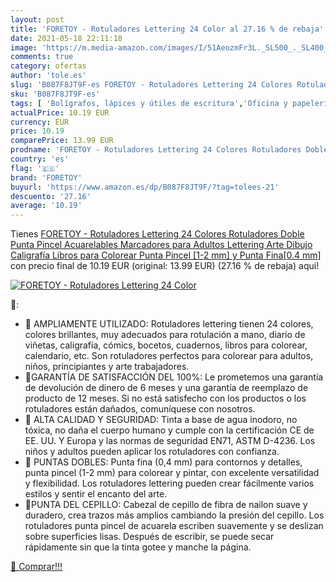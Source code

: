 ```yaml
---
layout: post
title: 'FORETOY - Rotuladores Lettering 24 Color al 27.16 % de rebaja'
date: 2021-05-18 22:11:18
image: 'https://m.media-amazon.com/images/I/51AeozmFr3L._SL500_._SL400_.jpg'
comments: true
category: ofertas
author: 'tole.es'
slug: 'B087F8JT9F-es FORETOY - Rotuladores Lettering 24 Colores Rotuladores...'
sku: 'B087F8JT9F-es'
tags: [ 'Bolígrafos, lápices y útiles de escritura','Oficina y papelería','Rotuladores y subrayadores','colorear','foretoy','rotuladores', ]
actualPrice: 10.19 EUR
currency: EUR
price: 10.19
comparePrice: 13.99 EUR
prodname: 'FORETOY - Rotuladores Lettering 24 Colores Rotuladores Doble Punta Pincel Acuarelables Marcadores para Adultos Lettering Arte Dibujo Caligrafía Libros para Colorear  Punta Pincel [1-2 mm] y Punta Fina[0.4 mm]'
country: 'es'
flag: '🇪🇸'
brand: 'FORETOY'
buyurl: 'https://www.amazon.es/dp/B087F8JT9F/?tag=tolees-21'
descuento: '27.16'
average: '10.19'
---
```


Tienes [FORETOY - Rotuladores Lettering 24 Colores Rotuladores Doble Punta Pincel Acuarelables Marcadores para Adultos Lettering Arte Dibujo Caligrafía Libros para Colorear  Punta Pincel [1-2 mm] y Punta Fina[0.4 mm]](https://www.amazon.es/dp/B087F8JT9F/?tag=tolees-21) con precio final de  10.19 EUR (original: 13.99 EUR) (27.16 %  de rebaja) aqui!

[![FORETOY - Rotuladores Lettering 24 Color](https://m.media-amazon.com/images/I/51AeozmFr3L._SL500_._SL400_.jpg)](https://www.amazon.es/dp/B087F8JT9F/?tag=tolees-21)

🔎:

- 🎨 AMPLIAMENTE UTILIZADO: Rotuladores lettering tienen 24 colores, colores brillantes, muy adecuados para rotulación a mano, diario de viñetas, caligrafía, cómics, bocetos, cuadernos, libros para colorear, calendario, etc. Son rotuladores perfectos para colorear para adultos, niños, principiantes y arte trabajadores.
- 🎨GARANTÍA DE SATISFACCIÓN DEL 100%: Le prometemos una garantía de devolución de dinero de 6 meses y una garantía de reemplazo de producto de 12 meses. Si no está satisfecho con los productos o los rotuladores están dañados, comuníquese con nosotros.
- 🎨 ALTA CALIDAD Y SEGURIDAD: Tinta a base de agua inodoro, no tóxica, no daña el cuerpo humano y cumple con la certificación CE de EE. UU. Y Europa y las normas de seguridad EN71, ASTM D-4236. Los niños y adultos pueden aplicar los rotuladores con confianza.
- 🎨 PUNTAS DOBLES: Punta fina (0,4 mm) para contornos y detalles, punta pincel (1-2 mm) para colorear y pintar, con excelente versatilidad y flexibilidad. Los rotuladores lettering pueden crear fácilmente varios estilos y sentir el encanto del arte.
- 🎨PUNTA DEL CEPILLO: Cabezal de cepillo de fibra de nailon suave y duradero, crea trazos más amplios cambiando la presión del cepillo. Los rotuladores punta pincel de acuarela escriben suavemente y se deslizan sobre superficies lisas. Después de escribir, se puede secar rápidamente sin que la tinta gotee y manche la página.

[🛒 Comprar!!!](https://www.amazon.es/dp/B087F8JT9F/?tag=tolees-21)
